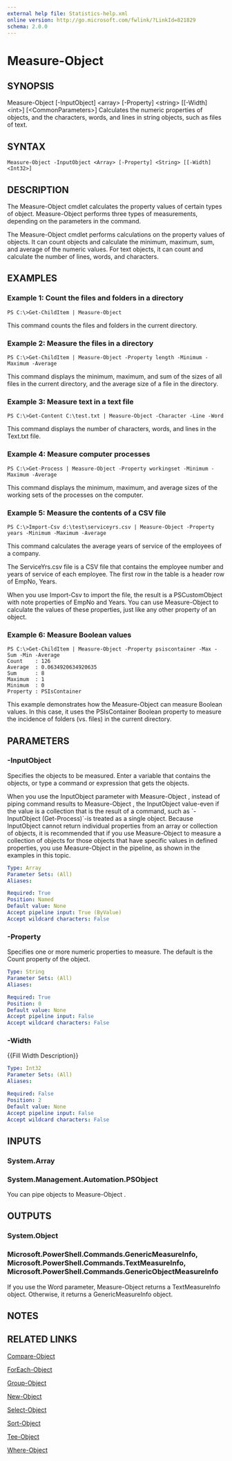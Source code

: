 ```yaml
---
external help file: Statistics-help.xml
online version: http://go.microsoft.com/fwlink/?LinkId=821829
schema: 2.0.0
---
```


# Measure-Object

## SYNOPSIS
Measure-Object \[-InputObject\] \<array\> \[-Property\] \<string\> \[\[-Width\] \<int\>\] \[\<CommonParameters\>\] Calculates the numeric properties of objects, and the characters, words, and lines in string objects, such as files of text.

## SYNTAX

```
Measure-Object -InputObject <Array> [-Property] <String> [[-Width] <Int32>]
```

## DESCRIPTION
The Measure-Object cmdlet calculates the property values of certain types of object.
Measure-Object performs three types of measurements, depending on the parameters in the command.

The Measure-Object cmdlet performs calculations on the property values of objects.
It can count objects and calculate the minimum, maximum, sum, and average of the numeric values.
For text objects, it can count and calculate the number of lines, words, and characters.

## EXAMPLES

### Example 1: Count the files and folders in a directory
```
PS C:\>Get-ChildItem | Measure-Object
```

This command counts the files and folders in the current directory.

### Example 2: Measure the files in a directory
```
PS C:\>Get-ChildItem | Measure-Object -Property length -Minimum -Maximum -Average
```

This command displays the minimum, maximum, and sum of the sizes of all files in the current directory, and the average size of a file in the directory.

### Example 3: Measure text in a text file
```
PS C:\>Get-Content C:\test.txt | Measure-Object -Character -Line -Word
```

This command displays the number of characters, words, and lines in the Text.txt file.

### Example 4: Measure computer processes
```
PS C:\>Get-Process | Measure-Object -Property workingset -Minimum -Maximum -Average
```

This command displays the minimum, maximum, and average sizes of the working sets of the processes on the computer.

### Example 5: Measure the contents of a CSV file
```
PS C:\>Import-Csv d:\test\serviceyrs.csv | Measure-Object -Property years -Minimum -Maximum -Average
```

This command calculates the average years of service of the employees of a company.

The ServiceYrs.csv file is a CSV file that contains the employee number and years of service of each employee.
The first row in the table is a header row of EmpNo, Years.

When you use Import-Csv to import the file, the result is a PSCustomObject with note properties of EmpNo and Years.
You can use Measure-Object to calculate the values of these properties, just like any other property of an object.

### Example 6: Measure Boolean values
```
PS C:\>Get-ChildItem | Measure-Object -Property psiscontainer -Max -Sum -Min -Average
Count    : 126
Average  : 0.0634920634920635
Sum      : 8
Maximum  : 1
Minimum  : 0
Property : PSIsContainer
```

This example demonstrates how the Measure-Object can measure Boolean values.
In this case, it uses the PSIsContainer Boolean property to measure the incidence of folders (vs.
files) in the current directory.

## PARAMETERS

### -InputObject
Specifies the objects to be measured.
Enter a variable that contains the objects, or type a command or expression that gets the objects.

When you use the InputObject parameter with Measure-Object , instead of piping command results to Measure-Object , the InputObject value-even if the value is a collection that is the result of a command, such as \`-InputObject (Get-Process)\`-is treated as a single object.
Because InputObject cannot return individual properties from an array or collection of objects, it is recommended that if you use Measure-Object to measure a collection of objects for those objects that have specific values in defined properties, you use Measure-Object in the pipeline, as shown in the examples in this topic.

```yaml
Type: Array
Parameter Sets: (All)
Aliases: 

Required: True
Position: Named
Default value: None
Accept pipeline input: True (ByValue)
Accept wildcard characters: False
```

### -Property
Specifies one or more numeric properties to measure.
The default is the Count property of the object.

```yaml
Type: String
Parameter Sets: (All)
Aliases: 

Required: True
Position: 0
Default value: None
Accept pipeline input: False
Accept wildcard characters: False
```

### -Width
{{Fill Width Description}}

```yaml
Type: Int32
Parameter Sets: (All)
Aliases: 

Required: False
Position: 2
Default value: None
Accept pipeline input: False
Accept wildcard characters: False
```

## INPUTS

### System.Array


### System.Management.Automation.PSObject
You can pipe objects to Measure-Object .

## OUTPUTS

### System.Object

### Microsoft.PowerShell.Commands.GenericMeasureInfo, Microsoft.PowerShell.Commands.TextMeasureInfo, Microsoft.PowerShell.Commands.GenericObjectMeasureInfo
If you use the Word parameter, Measure-Object returns a TextMeasureInfo object.
Otherwise, it returns a GenericMeasureInfo object.

## NOTES

## RELATED LINKS

[Compare-Object]()

[ForEach-Object]()

[Group-Object]()

[New-Object]()

[Select-Object]()

[Sort-Object]()

[Tee-Object]()

[Where-Object]()


